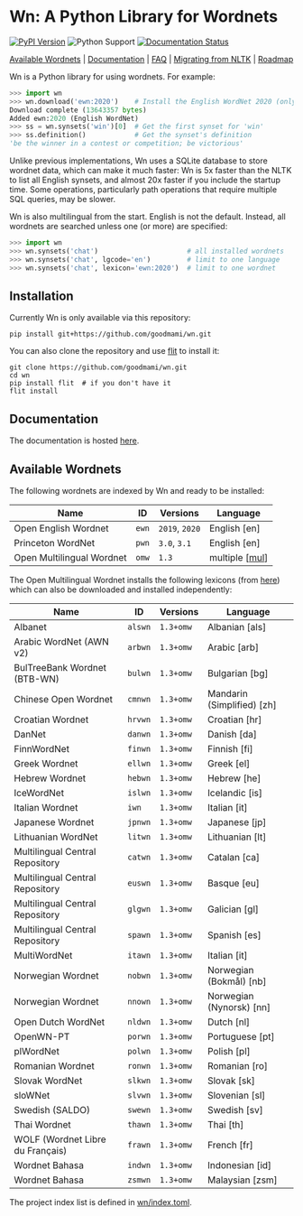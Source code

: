 # Wn: A Python Library for Wordnets

[![PyPI Version](https://img.shields.io/pypi/v/wn.svg)](https://pypi.org/project/wn/)
![Python Support](https://img.shields.io/pypi/pyversions/wn.svg?style=flat-square)
[![Documentation Status](https://readthedocs.org/projects/wn/badge/?version=latest&style=flat-square)](https://wn.readthedocs.io/en/latest/?badge=latest)

[Available Wordnets](#available-wordnets)
| [Documentation](https://wn.readthedocs.io/)
| [FAQ](https://wn.readthedocs.io/en/latest/faq.html)
| [Migrating from NLTK](https://wn.readthedocs.io/en/latest/guides/nltk-migration.html)
| [Roadmap](https://github.com/goodmami/wn/projects)

Wn is a Python library for using wordnets. For example:

```python
>>> import wn
>>> wn.download('ewn:2020')    # Install the English WordNet 2020 (only once)
Download complete (13643357 bytes)
Added ewn:2020 (English WordNet)
>>> ss = wn.synsets('win')[0]  # Get the first synset for 'win'
>>> ss.definition()            # Get the synset's definition
'be the winner in a contest or competition; be victorious'
```

Unlike previous implementations, Wn uses a SQLite database to store
wordnet data, which can make it much faster: Wn is 5x faster than the
NLTK to list all English synsets, and almost 20x faster if you include
the startup time. Some operations, particularly path operations that
require multiple SQL queries, may be slower.

Wn is also multilingual from the start. English is not the
default. Instead, all wordnets are searched unless one (or more) are
specified:

```python
>>> import wn
>>> wn.synsets('chat')                      # all installed wordnets
>>> wn.synsets('chat', lgcode='en')         # limit to one language
>>> wn.synsets('chat', lexicon='ewn:2020')  # limit to one wordnet
```

## Installation

Currently Wn is only available via this repository:

```console
pip install git+https://github.com/goodmami/wn.git
```

You can also clone the repository and use
[flit](https://flit.readthedocs.io/) to install it:

```console
git clone https://github.com/goodmami/wn.git
cd wn
pip install flit  # if you don't have it
flit install
```

## Documentation

The documentation is hosted [here](https://wn.readthedocs.io/).

## Available Wordnets

The following wordnets are indexed by Wn and ready to be installed:

| Name                       | ID    | Versions       | Language         |
| -------------------------- | ----- | -------------- | ---------------- |
| Open English Wordnet       | `ewn` | `2019`, `2020` | English [en]     |
| Princeton WordNet          | `pwn` | `3.0`, `3.1`   | English [en]     |
| Open Multilingual Wordnet  | `omw` | `1.3`          | multiple [[mul]] |

[mul]: https://iso639-3.sil.org/code/mul

The Open Multilingual Wordnet installs the following lexicons (from
[here](https://github.com/bond-lab/omw-data/releases/tag/v1.3)) which
can also be downloaded and installed independently:

| Name                             | ID      | Versions   | Language                   |
| -------------------------------- | ------- | ---------- | -------------------------- |
| Albanet                          | `alswn` | `1.3+omw`  | Albanian [als]             |
| Arabic WordNet (AWN v2)          | `arbwn` | `1.3+omw`  | Arabic [arb]               |
| BulTreeBank Wordnet (BTB-WN)     | `bulwn` | `1.3+omw`  | Bulgarian [bg]             |
| Chinese Open Wordnet             | `cmnwn` | `1.3+omw`  | Mandarin (Simplified) [zh] |
| Croatian Wordnet                 | `hrvwn` | `1.3+omw`  | Croatian [hr]              |
| DanNet                           | `danwn` | `1.3+omw`  | Danish [da]                |
| FinnWordNet                      | `finwn` | `1.3+omw`  | Finnish [fi]               |
| Greek Wordnet                    | `ellwn` | `1.3+omw`  | Greek [el]                 |
| Hebrew Wordnet                   | `hebwn` | `1.3+omw`  | Hebrew [he]                |
| IceWordNet                       | `islwn` | `1.3+omw`  | Icelandic [is]             |
| Italian Wordnet                  | `iwn`   | `1.3+omw`  | Italian [it]               |
| Japanese Wordnet                 | `jpnwn` | `1.3+omw`  | Japanese [jp]              |
| Lithuanian  WordNet              | `litwn` | `1.3+omw`  | Lithuanian [lt]            |
| Multilingual Central Repository  | `catwn` | `1.3+omw`  | Catalan [ca]               |
| Multilingual Central Repository  | `euswn` | `1.3+omw`  | Basque [eu]                |
| Multilingual Central Repository  | `glgwn` | `1.3+omw`  | Galician [gl]              |
| Multilingual Central Repository  | `spawn` | `1.3+omw`  | Spanish [es]               |
| MultiWordNet                     | `itawn` | `1.3+omw`  | Italian [it]               |
| Norwegian Wordnet                | `nobwn` | `1.3+omw`  | Norwegian (Bokmål) [nb]    |
| Norwegian Wordnet                | `nnown` | `1.3+omw`  | Norwegian (Nynorsk) [nn]   |
| Open Dutch WordNet               | `nldwn` | `1.3+omw`  | Dutch [nl]                 |
| OpenWN-PT                        | `porwn` | `1.3+omw`  | Portuguese [pt]            |
| plWordNet                        | `polwn` | `1.3+omw`  | Polish [pl]                |
| Romanian Wordnet                 | `ronwn` | `1.3+omw`  | Romanian [ro]              |
| Slovak WordNet                   | `slkwn` | `1.3+omw`  | Slovak [sk]                |
| sloWNet                          | `slvwn` | `1.3+omw`  | Slovenian [sl]             |
| Swedish (SALDO)                  | `swewn` | `1.3+omw`  | Swedish [sv]               |
| Thai Wordnet                     | `thawn` | `1.3+omw`  | Thai [th]                  |
| WOLF (Wordnet Libre du Français) | `frawn` | `1.3+omw`  | French [fr]                |
| Wordnet Bahasa                   | `indwn` | `1.3+omw`  | Indonesian [id]            |
| Wordnet Bahasa                   | `zsmwn` | `1.3+omw`  | Malaysian [zsm]            |

The project index list is defined in [wn/index.toml](wn/index.toml).
